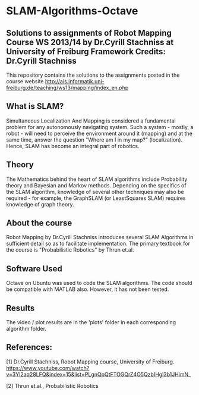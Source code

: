 # SLAM-Algorithms-Octave
Solutions to assignments of Robot Mapping Course WS 2013/14 by Dr.Cyrill Stachniss at University of Freiburg
Framework Credits: Dr.Cyrill Stachniss
--------------------------------------

This repository contains the solutions to the assignments posted in the course website http://ais.informatik.uni-freiburg.de/teaching/ws13/mapping/index_en.php

## What is SLAM?
Simultaneous Localization And Mapping is considered a fundamental problem for any autonomously navigating system. Such a system - mostly, a robot - will need to perceive the environment around it (mapping) and at the same time, answer the question "Where am I in my map?" (localization). Hence, SLAM has become an integral part of robotics. 

## Theory
The Mathematics behind the heart of SLAM algorithms include Probability theory and Bayesian and Markov methods. Depending on the specifics of the SLAM algorithm, knowledge of several other techniques may also be required - for example, the GraphSLAM (or LeastSquares SLAM) requires knowledge of graph theory.

## About the course
Robot Mapping by Dr.Cyrill Stachniss introduces several SLAM Algorithms in sufficient detail so as to facilitate implementation.
The primary textbook for the course is "Probabilistic Robotics" by Thrun et.al.

## Software Used
Octave on Ubuntu was used to code the SLAM algorithms. The code should be compatible with MATLAB also. However, it has not been tested.

## Results
The video / plot results are in the 'plots' folder in each corresponding algorithm folder.

## References:
[1] Dr.Cyrill Stachniss, Robot Mapping course, University of Freiburg. https://www.youtube.com/watch?v=3Yl2aq28LFQ&index=15&list=PLgnQpQtFTOGQrZ4O5QzbIHgl3b1JHimN_

[2] Thrun et.al., Probabilistic Robotics
